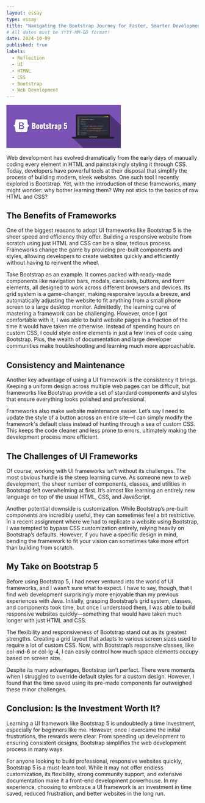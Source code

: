 ```yaml
---
layout: essay
type: essay
title: "Navigating the Bootstrap Journey for Faster, Smarter Development!"
# All dates must be YYYY-MM-DD format!
date: 2024-10-09
published: true
labels:
  - Reflection
  - UI
  - HTMNL
  - CSS
  - Bootstrap
  - Web Development  
---
```


<img width="300px" class="rounded float-start pe-4" src="../img/bootstrap.png">

Web development has evolved dramatically from the early days of manually coding every element in HTML and painstakingly styling it through CSS. Today, developers have powerful tools at their disposal that simplify the process of building modern, sleek websites. One such tool I recently explored is Bootstrap. Yet, with the introduction of these frameworks, many might wonder: why bother learning them? Why not stick to the basics of raw HTML and CSS?

## The Benefits of Frameworks
One of the biggest reasons to adopt UI frameworks like Bootstrap 5 is the sheer speed and efficiency they offer. Building a responsive website from scratch using just HTML and CSS can be a slow, tedious process. Frameworks change the game by providing pre-built components and styles, allowing developers to create websites quickly and efficiently without having to reinvent the wheel.

Take Bootstrap as an example. It comes packed with ready-made components like navigation bars, modals, carousels, buttons, and form elements, all designed to work across different browsers and devices. Its grid system is a game-changer, making responsive layouts a breeze, and automatically adjusting the website to fit anything from a small phone screen to a large desktop monitor.
Admittedly, the learning curve of mastering a framework can be challenging. However, once I got comfortable with it, I was able to build website pages in a fraction of the time it would have taken me otherwise. Instead of spending hours on custom CSS, I could style entire elements in just a few lines of code using Bootstrap. Plus, the wealth of documentation and large developer communities make troubleshooting and learning much more approachable.

## Consistency and Maintenance
Another key advantage of using a UI framework is the consistency it brings. Keeping a uniform design across multiple web pages can be difficult, but frameworks like Bootstrap provide a set of standard components and styles that ensure everything looks polished and professional.

Frameworks also make website maintenance easier. Let’s say I need to update the style of a button across an entire site—I can simply modify the framework's default class instead of hunting through a sea of custom CSS. This keeps the code cleaner and less prone to errors, ultimately making the development process more efficient.

## The Challenges of UI Frameworks
Of course, working with UI frameworks isn’t without its challenges. The most obvious hurdle is the steep learning curve. As someone new to web development, the sheer number of components, classes, and utilities in Bootstrap felt overwhelming at first. It’s almost like learning an entirely new language on top of the usual HTML, CSS, and JavaScript.

Another potential downside is customization. While Bootstrap’s pre-built components are incredibly useful, they can sometimes feel a bit restrictive. In a recent assignment where we had to replicate a website using Bootstrap, I was tempted to bypass CSS customization entirely, relying heavily on Bootstrap’s defaults. However, if you have a specific design in mind, bending the framework to fit your vision can sometimes take more effort than building from scratch.

## My Take on Bootstrap 5
Before using Bootstrap 5, I had never ventured into the world of UI frameworks, and I wasn’t sure what to expect. I have to say, though, that I find web development surprisingly more enjoyable than my previous experiences with Java. Initially, grasping Bootstrap’s grid system, classes, and components took time, but once I understood them, I was able to build responsive websites quickly—something that would have taken much longer with just HTML and CSS.

The flexibility and responsiveness of Bootstrap stand out as its greatest strengths. Creating a grid layout that adapts to various screen sizes used to require a lot of custom CSS. Now, with Bootstrap’s responsive classes, like col-md-6 or col-lg-4, I can easily control how much space elements occupy based on screen size.

Despite its many advantages, Bootstrap isn’t perfect. There were moments when I struggled to override default styles for a custom design. However, I found that the time saved using its pre-made components far outweighed these minor challenges.

## Conclusion: Is the Investment Worth It?
Learning a UI framework like Bootstrap 5 is undoubtedly a time investment, especially for beginners like me. However, once I overcame the initial frustrations, the rewards were clear. From speeding up development to ensuring consistent designs, Bootstrap simplifies the web development process in many ways.

For anyone looking to build professional, responsive websites quickly, Bootstrap 5 is a must-learn tool. While it may not offer endless customization, its flexibility, strong community support, and extensive documentation make it a front-end development powerhouse. In my experience, choosing to embrace a UI framework is an investment in time saved, reduced frustration, and better websites in the long run.


